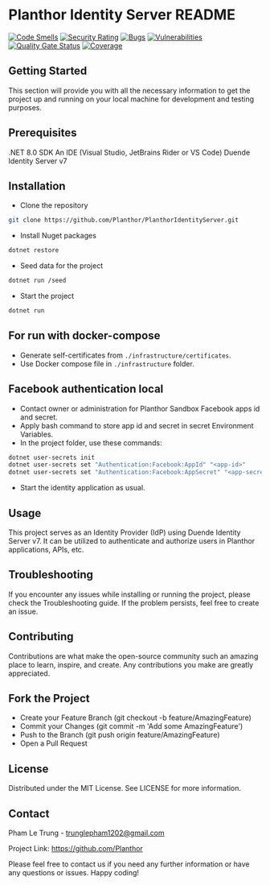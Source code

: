 # Planthor Identity Server README

[![Code Smells](https://sonarcloud.io/api/project_badges/measure?project=Planthor_PlanthorIdentityServer&metric=code_smells)](https://sonarcloud.io/summary/new_code?id=Planthor_PlanthorIdentityServer)
[![Security Rating](https://sonarcloud.io/api/project_badges/measure?project=Planthor_PlanthorIdentityServer&metric=security_rating)](https://sonarcloud.io/summary/new_code?id=Planthor_PlanthorIdentityServer)
[![Bugs](https://sonarcloud.io/api/project_badges/measure?project=Planthor_PlanthorIdentityServer&metric=bugs)](https://sonarcloud.io/summary/new_code?id=Planthor_PlanthorIdentityServer)
[![Vulnerabilities](https://sonarcloud.io/api/project_badges/measure?project=Planthor_PlanthorIdentityServer&metric=vulnerabilities)](https://sonarcloud.io/summary/new_code?id=Planthor_PlanthorIdentityServer)
[![Quality Gate Status](https://sonarcloud.io/api/project_badges/measure?project=Planthor_PlanthorIdentityServer&metric=alert_status)](https://sonarcloud.io/summary/new_code?id=Planthor_PlanthorIdentityServer)
[![Coverage](https://sonarcloud.io/api/project_badges/measure?project=Planthor_PlanthorIdentityServer&metric=coverage)](https://sonarcloud.io/summary/new_code?id=Planthor_PlanthorIdentityServer)

## Getting Started

This section will provide you with all the necessary information to get the project up and running on your local machine for development and testing purposes.

## Prerequisites

.NET 8.0 SDK
An IDE (Visual Studio, JetBrains Rider or VS Code)
Duende Identity Server v7

## Installation

- Clone the repository

```sh
git clone https://github.com/Planthor/PlanthorIdentityServer.git
```

- Install Nuget packages

```sh
dotnet restore
```

- Seed data for the project

```sh
dotnet run /seed
```

- Start the project

```sh
dotnet run
```

## For run with docker-compose

- Generate self-certificates from `./infrastructure/certificates`.
- Use Docker compose file in `./infrastructure` folder.

## Facebook authentication local

- Contact owner or administration for Planthor Sandbox Facebook apps id and secret.
- Apply bash command to store app id and secret in secret Environment Variables.
- In the project folder, use these commands:

```bash
dotnet user-secrets init
dotnet user-secrets set "Authentication:Facebook:AppId" "<app-id>"
dotnet user-secrets set "Authentication:Facebook:AppSecret" "<app-secret>"
```

- Start the identity application as usual.

## Usage

This project serves as an Identity Provider (IdP) using Duende Identity Server v7. It can be utilized to authenticate and authorize users in Planthor applications, APIs, etc.

## Troubleshooting

If you encounter any issues while installing or running the project, please check the Troubleshooting guide. If the problem persists, feel free to create an issue.

## Contributing

Contributions are what make the open-source community such an amazing place to learn, inspire, and create. Any contributions you make are greatly appreciated.

## Fork the Project

- Create your Feature Branch (git checkout -b feature/AmazingFeature)
- Commit your Changes (git commit -m 'Add some AmazingFeature')
- Push to the Branch (git push origin feature/AmazingFeature)
- Open a Pull Request

## License

Distributed under the MIT License. See LICENSE for more information.

## Contact

Pham Le Trung - <trunglepham1202@gmail.com>

Project Link: https://github.com/Planthor

Please feel free to contact us if you need any further information or have any questions or issues. Happy coding!
